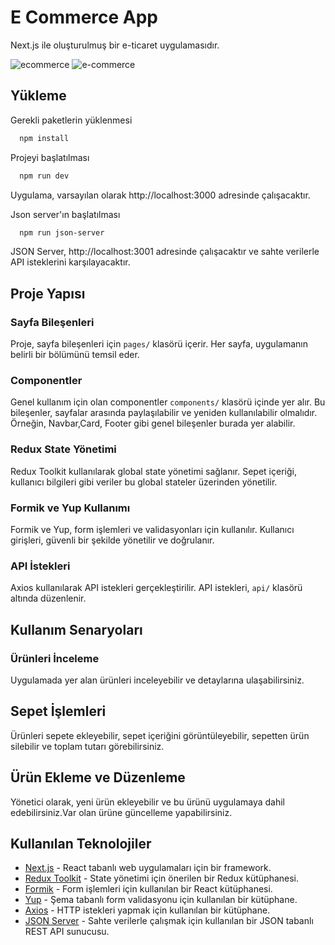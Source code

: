
# E Commerce App
Next.js ile oluşturulmuş bir e-ticaret uygulamasıdır.

 ![ecommerce](https://github.com/MelikeDemiralayy/e-commerce-app/assets/147873534/d52a3bd3-203c-4ad6-90ac-8ae25447238c)
 ![e-commerce](https://github.com/MelikeDemiralayy/e-commerce-app/assets/147873534/d5ae189b-55d7-470e-b750-0534cde88c8d)

## Yükleme 
Gerekli paketlerin yüklenmesi

```bash 
  npm install 
```
Projeyi başlatılması
```bash 
  npm run dev
```
Uygulama, varsayılan olarak http://localhost:3000 adresinde çalışacaktır.

Json server'ın başlatılması
```bash 
  npm run json-server
```
JSON Server, http://localhost:3001 adresinde çalışacaktır ve sahte verilerle API isteklerini karşılayacaktır.

##  Proje Yapısı
### Sayfa Bileşenleri
Proje, sayfa bileşenleri için `pages/` klasörü içerir. Her sayfa, uygulamanın belirli bir bölümünü temsil eder.

### Componentler
Genel kullanım için olan componentler `components/` klasörü içinde yer alır. Bu bileşenler, sayfalar arasında paylaşılabilir ve yeniden kullanılabilir olmalıdır. Örneğin, Navbar,Card, Footer gibi genel bileşenler burada yer alabilir.

### Redux State Yönetimi
Redux Toolkit kullanılarak global state yönetimi sağlanır. Sepet içeriği, kullanıcı bilgileri gibi veriler bu global stateler üzerinden yönetilir.

### Formik ve Yup Kullanımı
Formik ve Yup, form işlemleri ve validasyonları için kullanılır. Kullanıcı girişleri, güvenli bir şekilde yönetilir ve doğrulanır.

### API İstekleri
Axios kullanılarak API istekleri gerçekleştirilir. API istekleri, `api/` klasörü altında düzenlenir.



## Kullanım Senaryoları
### Ürünleri İnceleme
Uygulamada yer alan ürünleri inceleyebilir ve detaylarına ulaşabilirsiniz.

## Sepet İşlemleri
Ürünleri sepete ekleyebilir, sepet içeriğini görüntüleyebilir, sepetten ürün silebilir ve toplam tutarı görebilirsiniz.

## Ürün Ekleme ve Düzenleme
Yönetici olarak, yeni ürün ekleyebilir ve bu ürünü uygulamaya dahil edebilirsiniz.Var olan ürüne güncelleme yapabilirsiniz. 



## Kullanılan Teknolojiler
- [Next.js](https://nextjs.org/) - React tabanlı web uygulamaları için bir framework.
- [Redux Toolkit](https://redux-toolkit.js.org/) - State yönetimi için önerilen bir Redux kütüphanesi.
- [Formik](https://formik.org/) - Form işlemleri için kullanılan bir React kütüphanesi.
- [Yup](https://github.com/jquense/yup) - Şema tabanlı form validasyonu için kullanılan bir kütüphane.
- [Axios](https://axios-http.com/) - HTTP istekleri yapmak için kullanılan bir kütüphane.
- [JSON Server](https://github.com/typicode/json-server) - Sahte verilerle çalışmak için kullanılan bir JSON tabanlı REST API sunucusu.


 



  
